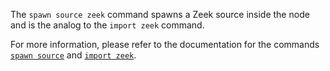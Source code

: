 The `spawn source zeek` command spawns a Zeek source inside the node and is the
analog to the `import zeek` command.

For more information, please refer to the documentation for the commands [`spawn
source`](https://docs.tenzir.com/vast/cli/vast/spawn/source) and [`import
zeek`](https://docs.tenzir.com/vast/cli/vast/import#import-zeek).
